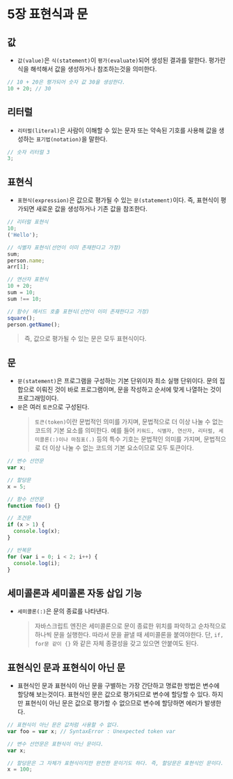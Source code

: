 # 5장 표현식과 문

## 값

- `값(value)`은 `식(statement)`이 `평가(evaluate)`되어 생성된 결과를 말한다. 평가란 식을 해석해서 값을 생성하거나 참조하는것을 의미한다.

```js
// 10 + 20은 평가되어 숫자 값 30을 생성한다.
10 + 20; // 30
```

## 리터럴

- `리터럴(literal)`은 사람이 이해할 수 있는 문자 또는 약속된 기호를 사용해 값을 생성하는 `표기법(notation)`을 말한다.

```js
// 숫자 리터럴 3
3;
```

## 표현식

- `표현식(expression)`은 값으로 평가될 수 있는 `문(statement)`이다. 즉, 표현식이 평가되면 새로운 값을 생성하거나 기존 값을 참조한다.

```js
// 리터럴 표현식
10;
('Hello');

// 식별자 표현식(선언이 이미 존재한다고 가정)
sum;
person.name;
arr[1];

// 연산자 표현식
10 + 20;
sum = 10;
sum !== 10;

// 함수/ 메서드 호출 표현식(선언이 이미 존재한다고 가정)
square();
person.getName();
```

> 즉, 값으로 평가될 수 있는 문은 모두 표현식이다.

## 문

- `문(statement)`은 프로그램을 구성하는 기본 단위이자 최소 실행 단위이다. 문의 집합으로 이뤄진 것이 바로 프로그램이며, 문을 작성하고 순서에 맞게 나열하는 것이 프로그래밍이다.
- `문`은 여러 `토큰`으로 구성된다.
  > `토큰(token)`이란 문법적인 의미를 가지며, 문법적으로 더 이상 나눌 수 없는 코드의 기본 요소를 의미한다. 예를 들어 `키워드, 식별자, 연산자, 리터럴, 세미콜론(:)이나 마침표(.)` 등의 특수 기호는 문법적인 의미를 가지며, 문법적으로 더 이상 나눌 수 없는 코드의 기본 요소이므로 모두 토큰이다.

```js
// 변수 선언문
var x;

// 할당문
x = 5;

// 함수 선언문
function foo() {}

// 조건문
if (x > 1) {
  console.log(x);
}

// 반복문
for (var i = 0; i < 2; i++) {
  console.log(i);
}
```

## 세미콜론과 세미콜론 자동 삽입 기능

- `세미콜론(:)`은 문의 종료를 나타낸다.
  > 자바스크립트 엔진은 세미콜론으로 문이 종료한 위치를 파악하고 순차적으로 하나씩 문을 실행한다. 따라서 문을 끝낼 때 세미콜론을 붙여야한다. 단, `if, for문 같이 {}` 와 같은 자체 종결성을 갖고 있으면 안붙여도 된다.

## 표현식인 문과 표현식이 아닌 문

- 표현식인 문과 표현식이 아닌 문을 구별하는 가장 간단하고 명료한 방법은 변수에 할당해 보는것이다. 표현식인 문은 값으로 평가되므로 변수에 할당할 수 있다. 하지만 표현식이 아닌 문은 값으로 평가할 수 없으므로 변수에 할당하면 에러가 발생한다.

```js
// 표현식이 아닌 문은 값처럼 사용할 수 없다.
var foo = var x; // SyntaxError : Unexpected token var

// 변수 선언문은 표현식이 아닌 문이다.
var x;

// 할당문은 그 자체가 표현식이지만 완전한 문이기도 하다. 즉, 할당문은 표현식인 문이다.
x = 100;
```
